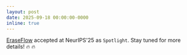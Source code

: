 ```yaml
---
layout: post
date: 2025-09-18 00:00:00-0000
inline: true
---
```


[EraseFlow](#) accepted at NeurIPS'25 as `Spotlight`. Stay tuned for more details! :fire: :fire:

